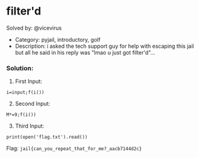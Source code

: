 # filter'd 

Solved by: @vicevirus

- Category: pyjail, introductory, golf
- Description: i asked the tech support guy for help with escaping this jail but all he said in his reply was "lmao u just got filter'd"...

### Solution:

1. First Input:
```
i=input;f(i())
```
2. Second Input:
```
M*=9;f(i())
```
3. Third Input:
```
print(open('flag.txt').read())
```

Flag: `jail{can_you_repeat_that_for_me?_aacb7144d2c}`


